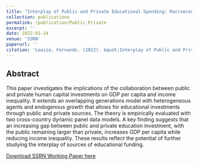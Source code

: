 ```yaml
---
title: "Interplay of Public and Private Educational Spending: Macroeconomic Implications"
collection: publications
permalink: /publication/Public_Private
excerpt: ''
date: 2022-01-24
venue: 'SSRN'
paperurl: ''
citation: 'Loaiza, Fernando. (2022). &quot;Interplay of Public and Private Educational Spending: Macroeconomic Implications&quot;.'
---
```


## Abstract

This paper investigates the implications of the collaboration between public and private human capital investments on GDP per capita and income inequality. It extends an overlapping generations model with heterogeneous agents and endogenous growth that allows for educational investments through public and private sources. The theory is empirically evaluated with two cross-country dynamic panel data models. A key finding suggests that an increasing gap between public and private education investment, with the public remaining larger than private, increases GDP per capita while reducing income inequality. These results reflect the potential of further studying the interplay of sources of educational funding.

[Download SSRN Working Paper here](https://papers.ssrn.com/sol3/papers.cfm?abstract_id=4350825)

